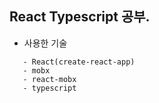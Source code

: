 ## React Typescript 공부.
- 사용한 기술
 ```   
    - React(create-react-app)
    - mobx
    - react-mobx
    - typescript
```
